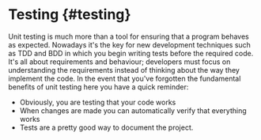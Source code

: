 # Testing {#testing}

Unit testing is much more than a tool for ensuring that a program behaves as expected. Nowadays it's the key for new development techniques such as TDD and BDD in which you begin writing tests before the required code. It's all about requirements and behaviour; developers must focus on understanding the requirements instead of thinking about the way they implement the code. In the event that you've forgotten the fundamental benefits of unit testing here you have a quick reminder:

*   Obviously, you are testing that your code works
*   When changes are made you can automatically verify that everything works
*   Tests are a pretty good way to document the project.
